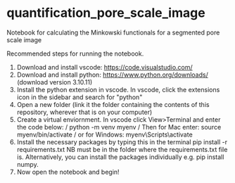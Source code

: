 # quantification_pore_scale_image
Notebook for calculating the Minkowski functionals for a segmented pore scale image

Recommended steps for running the notebook. 
1. Download and install vscode: https://code.visualstudio.com/
2. Download and install python: https://www.python.org/downloads/ (download version 3.10.11)
3. Install the python extension in vscode. In vscode, click the extensions icon in the sidebar and search for "python"
4. Open a new folder (link it the folder containing the contents of this repository, wherever that is on your computer)
5. Create a virtual enviornment. In vscode click View>Terminal and enter the code below:
   /
   python -m venv myenv
   /
   Then for Mac enter: source myenv/bin/activate
   /
   or for Windows: myenv\Scripts\activate
7. Install the necessary packages by typing this in the terminal
   pip install -r requirements.txt
   NB must be in the folder where the requirements.txt file is. Alternatively, you can install the packages individually e.g. pip install numpy.
8. Now open the notebook and begin! 
